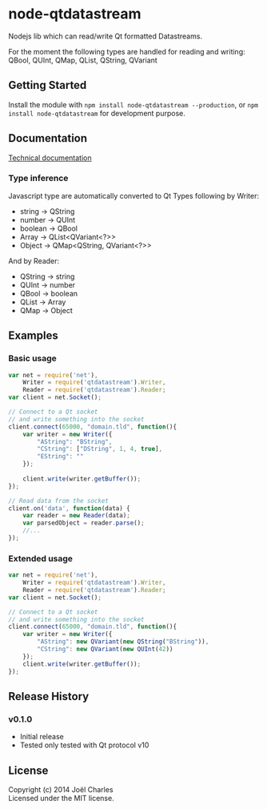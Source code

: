 # node-qtdatastream

Nodejs lib which can read/write Qt formatted Datastreams.

For the moment the following types are handled for reading and writing: QBool, QUInt, QMap, QList, QString, QVariant

## Getting Started
Install the module with `npm install node-qtdatastream --production`,
or `npm install node-qtdatastream` for development purpose.

## Documentation
[Technical documentation](http://magne4000.github.io/qtdatastream/)

### Type inference
Javascript type are automatically converted to Qt Types following by Writer:

* string -> QString
* number -> QUInt
* boolean -> QBool
* Array -> QList&lt;QVariant&lt;?&gt;&gt;
* Object -> QMap&lt;QString, QVariant&lt;?&gt;&gt;

And by Reader:

* QString -> string
* QUInt -> number
* QBool -> boolean
* QList -> Array
* QMap -> Object

## Examples
### Basic usage
```javascript
var net = require('net'),
    Writer = require('qtdatastream').Writer,
    Reader = require('qtdatastream').Reader;
var client = net.Socket();

// Connect to a Qt socket
// and write something into the socket
client.connect(65000, "domain.tld", function(){
    var writer = new Writer({
        "AString": "BString",
        "CString": ["DString", 1, 4, true],
        "EString": ""
    });
    
    client.write(writer.getBuffer());
});

// Read data from the socket
client.on('data', function(data) {
    var reader = new Reader(data);
    var parsedObject = reader.parse();
    //...
});
```

### Extended usage
```javascript
var net = require('net'),
    Writer = require('qtdatastream').Writer,
    Reader = require('qtdatastream').Reader;
var client = net.Socket();

// Connect to a Qt socket
// and write something into the socket
client.connect(65000, "domain.tld", function(){
    var writer = new Writer({
        "AString": new QVariant(new QString("BString")),
        "CString": new QVariant(new QUInt(42))
    });
    client.write(writer.getBuffer());
});
```

## Release History
### v0.1.0
* Initial release
* Tested only tested with Qt protocol v10

## License
Copyright (c) 2014 Joël Charles  
Licensed under the MIT license.
